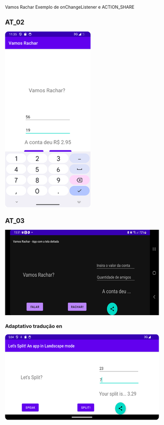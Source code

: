 
Vamos Rachar
Exemplo de onChangeListener e ACTION_SHARE

## AT_02  
<img src="/img/screenshot_at02.png" width="280">

## AT_03
<img src="/img/screenshot_at03.jpg" height="280">

### Adaptativo tradução en
<img src="/img/screenshot_at03_en.png" height="280">
